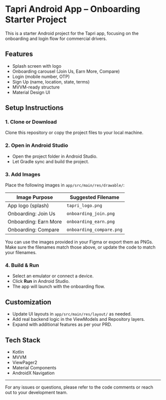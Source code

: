 # Tapri Android App – Onboarding Starter Project

This is a starter Android project for the Tapri app, focusing on the onboarding and login flow for commercial drivers.

## Features
- Splash screen with logo
- Onboarding carousel (Join Us, Earn More, Compare)
- Login (mobile number, OTP)
- Sign Up (name, location, state, terms)
- MVVM-ready structure
- Material Design UI

## Setup Instructions

### 1. Clone or Download
Clone this repository or copy the project files to your local machine.

### 2. Open in Android Studio
- Open the project folder in Android Studio.
- Let Gradle sync and build the project.

### 3. Add Images
Place the following images in `app/src/main/res/drawable/`:

| Image Purpose         | Suggested Filename         |
|----------------------|---------------------------|
| App logo (splash)    | `tapri_logo.png`          |
| Onboarding: Join Us  | `onboarding_join.png`     |
| Onboarding: Earn More| `onboarding_earn.png`     |
| Onboarding: Compare  | `onboarding_compare.png`  |

You can use the images provided in your Figma or export them as PNGs. Make sure the filenames match those above, or update the code to match your filenames.

### 4. Build & Run
- Select an emulator or connect a device.
- Click **Run** in Android Studio.
- The app will launch with the onboarding flow.

## Customization
- Update UI layouts in `app/src/main/res/layout/` as needed.
- Add real backend logic in the ViewModels and Repository layers.
- Expand with additional features as per your PRD.

## Tech Stack
- Kotlin
- MVVM
- ViewPager2
- Material Components
- AndroidX Navigation

---

For any issues or questions, please refer to the code comments or reach out to your development team. 